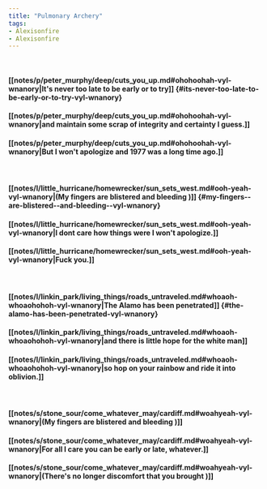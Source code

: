 ```yaml
---
title: "Pulmonary Archery"
tags:
- Alexisonfire
- Alexisonfire
---
```

&nbsp;
#### [[notes/p/peter_murphy/deep/cuts_you_up.md#ohohoohah-vyl-wnanory|It's never too late to be early or to try]] {#its-never-too-late-to-be-early-or-to-try-vyl-wnanory}
#### [[notes/p/peter_murphy/deep/cuts_you_up.md#ohohoohah-vyl-wnanory|and maintain some scrap of integrity and certainty I guess.]]
#### [[notes/p/peter_murphy/deep/cuts_you_up.md#ohohoohah-vyl-wnanory|But I won't apologize and 1977 was a long time ago.]]
&nbsp;
#### [[notes/l/little_hurricane/homewrecker/sun_sets_west.md#ooh-yeah-vyl-wnanory|(My fingers  are blistered  and bleeding )]] {#my-fingers--are-blistered--and-bleeding--vyl-wnanory}
#### [[notes/l/little_hurricane/homewrecker/sun_sets_west.md#ooh-yeah-vyl-wnanory|I dont care how things were I won't apologize.]]
#### [[notes/l/little_hurricane/homewrecker/sun_sets_west.md#ooh-yeah-vyl-wnanory|Fuck you.]]
&nbsp;
#### [[notes/l/linkin_park/living_things/roads_untraveled.md#whoaoh-whoaohohoh-vyl-wnanory|The Alamo has been penetrated]] {#the-alamo-has-been-penetrated-vyl-wnanory}
#### [[notes/l/linkin_park/living_things/roads_untraveled.md#whoaoh-whoaohohoh-vyl-wnanory|and there is little hope for the white man]]
#### [[notes/l/linkin_park/living_things/roads_untraveled.md#whoaoh-whoaohohoh-vyl-wnanory|so hop on your rainbow and ride it into oblivion.]]
&nbsp;
#### [[notes/s/stone_sour/come_whatever_may/cardiff.md#woahyeah-vyl-wnanory|(My fingers  are blistered  and bleeding )]]
#### [[notes/s/stone_sour/come_whatever_may/cardiff.md#woahyeah-vyl-wnanory|For all I care you can be early or late, whatever.]]
#### [[notes/s/stone_sour/come_whatever_may/cardiff.md#woahyeah-vyl-wnanory|(There's no longer  discomfort  that you brought )]]
